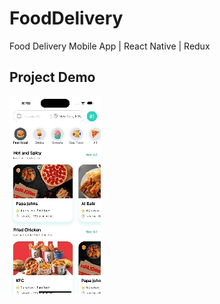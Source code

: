 # FoodDelivery
Food Delivery Mobile App | React Native | Redux

## Project Demo
![Demo](https://github.com/Rakshit17patel/FoodDelivery/raw/main/client/demo.gif)
